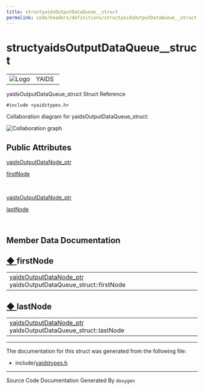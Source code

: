 ```yaml
---
title: structyaidsOutputDataQueue__struct
permalink: code/headers/definitions/structyaidsOutputDataQueue__struct
---
```

# structyaidsOutputDataQueue__struct

<table>
<colgroup>
<col style="width: 50%" />
<col style="width: 50%" />
</colgroup>
<tbody>
<tr class="odd">
<td><img src="/yaids.png" alt="Logo" /></td>
<td><div id="projectname">
YAIDS
</div></td>
</tr>
</tbody>
</table>


yaidsOutputDataQueue\_struct Struct Reference

`#include <yaidstypes.h>`

Collaboration diagram for yaidsOutputDataQueue\_struct:

![Collaboration
graph](/images/structyaidsOutputDataQueue__struct__coll__graph.png)


<span id="pub-attribs"></span> Public Attributes
------------------------------------------------

<a href="/code/headers/yaidstypes#a2aa07c15f3e1d6bab8bc194f82a43e72" class="el">yaidsOutputDataNode_ptr</a> 

<a href="/code/headers/definitions/structyaidsOutputDataQueue__struct#a95d31bc060772660d59986fb12033826" class="el">firstNode</a>

 

<a href="/code/headers/yaidstypes#a2aa07c15f3e1d6bab8bc194f82a43e72" class="el">yaidsOutputDataNode_ptr</a> 

<a href="/code/headers/definitions/structyaidsOutputDataQueue__struct#a5bf561462942388dbf1a57dd51d0e765" class="el">lastNode</a>

 

Member Data Documentation
-------------------------

<span id="a95d31bc060772660d59986fb12033826"></span>

<span class="permalink">[◆ ](#a95d31bc060772660d59986fb12033826)</span>firstNode
--------------------------------------------------------------------------------

<table>
<tbody>
<tr class="odd">
<td><a href="/code/headers/yaidstypes#a2aa07c15f3e1d6bab8bc194f82a43e72" class="el">yaidsOutputDataNode_ptr</a> yaidsOutputDataQueue_struct::firstNode</td>
</tr>
</tbody>
</table>

<span id="a5bf561462942388dbf1a57dd51d0e765"></span>

<span class="permalink">[◆ ](#a5bf561462942388dbf1a57dd51d0e765)</span>lastNode
-------------------------------------------------------------------------------

<table>
<tbody>
<tr class="odd">
<td><a href="/code/headers/yaidstypes#a2aa07c15f3e1d6bab8bc194f82a43e72" class="el">yaidsOutputDataNode_ptr</a> yaidsOutputDataQueue_struct::lastNode</td>
</tr>
</tbody>
</table>

------------------------------------------------------------------------

The documentation for this struct was generated from the following file:

-   include/<a href="/code/headers/yaidstypes" class="el">yaidstypes.h</a>

------------------------------------------------------------------------

<span class="small">Source Code Documentation Generated By `doxygen`</span>  
